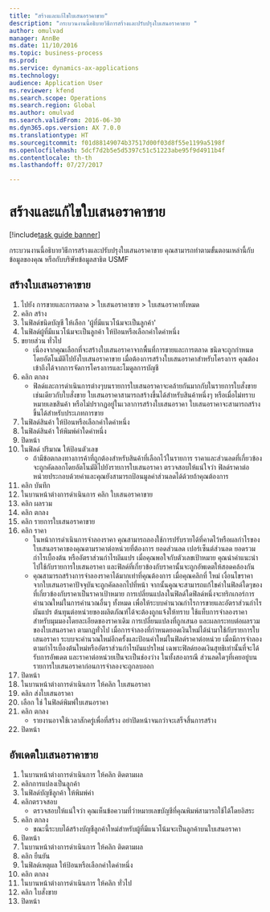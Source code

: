 ```yaml
--- 
title: "สร้างและแก้ไขใบเสนอราคาขาย"
description: "กระบวนงานนี้อธิบายวิธีการสร้างและปรับปรุงใบเสนอราคาขาย "
author: omulvad
manager: AnnBe
ms.date: 11/10/2016
ms.topic: business-process
ms.prod: 
ms.service: dynamics-ax-applications
ms.technology: 
audience: Application User
ms.reviewer: kfend
ms.search.scope: Operations
ms.search.region: Global
ms.author: omulvad
ms.search.validFrom: 2016-06-30
ms.dyn365.ops.version: AX 7.0.0
ms.translationtype: HT
ms.sourcegitcommit: f01d88149074b37517d00f03d8f55e1199a5198f
ms.openlocfilehash: 5dcf7d2b5e5d5397c51c51223abe95f9d4911b4f
ms.contentlocale: th-th
ms.lasthandoff: 07/27/2017

---
```

# <a name="create-and-edit-sales-quotations"></a>สร้างและแก้ไขใบเสนอราคาขาย

[!include[task guide banner](../../includes/task-guide-banner.md)]

กระบวนงานนี้อธิบายวิธีการสร้างและปรับปรุงใบเสนอราคาขาย  คุณสามารถทำตามขั้นตอนเหล่านี้กับข้อมูลของคุณ หรือกับบริษัทข้อมูลสาธิต USMF


## <a name="create-a-sales-quotation"></a>สร้างใบเสนอราคาขาย
1. ไปยัง การขายและการตลาด > ใบเสนอราคาขาย > ใบเสนอราคาทั้งหมด
2. คลิก สร้าง
3. ในฟิลด์ชนิดบัญชี ให้เลือก 'ผู้ที่มีแนวโน้มจะเป็นลูกค้า'
4. ในฟิลด์ผู้ที่มีแนวโน้มจะเป็นลูกค้า ให้ป้อนหรือเลือกค่าใดค่าหนึ่ง
5. ขยายส่วน ทั่วไป
    * เนื่องจากคุณเลือกที่จะสร้างใบเสนอราคาจากพื้นที่การขายและการตลาด ชนิดจะถูกกำหนดโดยอัตโนมัติไปยังใบเสนอราคาขาย เมื่อต้องการสร้างใบเสนอราคาสำหรับโครงการ คุณต้องเข้าถึงได้จากการจัดการโครงการและโมดูลการบัญชี   
6. คลิก ตกลง
    * ฟิลด์และการดำเนินการต่างๆบนรายการใบเสนอราคาจะคล้ายกันมากกับในรายการใบสั่งขาย    เช่นเดียวกับใบสั่งขาย ใบเสนอราคาสามารถสร้างขึ้นได้สำหรับสินค้าหนึ่งๆ หรือเมื่อไม่ทราบหมายเลขสินค้า หรือไม่ปรากฏอยู่ในเวลาการสร้างใบเสนอราคา ใบเสนอราคาจะสามารถสร้างขึ้นได้สำหรับประเภทการขาย  
7. ในฟิลด์สินค้า ให้ป้อนหรือเลือกค่าใดค่าหนึ่ง
8. ในฟิลด์สินค้า ให้พิมพ์ค่าใดค่าหนึ่ง
9. ปิดหน้า
10. ในฟิลด์ ปริมาณ ให้ป้อนตัวเลข
    * ถ้ามีข้อตกลงทางการค้าที่ถูกต้องสำหรับสินค้าที่เลือกไว้ในรายการ ราคาและส่วนลดที่เกี่ยวข้องจะถูกคัดลอกโดยอัตโนมัติไปยังรายการใบเสนอราคา  ตรวจสอบให้แน่ใจว่า ฟิลด์ราคาต่อหน่วยประกอบด้วยค่าและคุณยังสามารถป้อนมูลค่าส่วนลดได้ด้วยถ้าคุณต้องการ  
11. คลิก บันทึก
12. ในบานหน้าต่างการดำเนินการ คลิก ใบเสนอราคาขาย
13. คลิก ผลรวม
14. คลิก ตกลง
15. คลิก รายการใบเสนอราคาขาย
16. คลิก ราคา
    * ในหน้าการดำเนินการจำลองราคา คุณสามารถลองใช้การปรับรายได้ที่คาดไว้หรือผลกำไรของใบเสนอราคาของคุณตามราคาต่อหน่วยที่ต้องการ ยอดส่วนลด เปอร์เซ็นต์ส่วนลด ยอดรวม กำไรเบื้องต้น หรืออัตราส่วนกำไรผันแปร    เมื่อคุณพอใจกับตัวเลขเป้าหมาย คุณนำคำแนะนำไปใช้กับรายการใบเสนอราคา และฟิลด์ที่เกี่ยวข้องกับราคานั้นจะถูกอัพเดตให้สอดคล้องกัน  
    * คุณสามารถสร้างการจำลองราคาได้มากเท่าที่คุณต้องการ  เมื่อคุณคลิกที่ ใหม่ เงื่อนไขราคาจากใบเสนอราคาปัจจุบันจะถูกคัดลอกไปที่หน้า  จากนั้นคุุณจะสามารถแก้ไขค่าในฟิลด์ใดๆของที่เกี่ยวข้องกับราคาเป็นราคาเป้าหมาย  การเปลี่ยนแปลงในฟิลด์ใดฟิลด์หนึ่งจะทริกเกอร์การคำนวณใหม่ในการคำนวณอื่นๆ ทั้งหมด  เพื่อให้ระบบคำนวณกำไรการขายและอัตราส่วนกำไรผันแปร ต้นทุนต่อหน่วยของผลิตภัณฑ์ได้จะต้องถูกแจ้งให้ทราบ  ใช้แท็บการจำลองราคาสำหรับมุมมองโดยละเอียดของราคาเดิม การเปลี่ยนแปลงที่ถูกเสนอ และผลกระทบต่อผลรวมของใบเสนอราคา    ตามกฎทั่วไป เมื่อการจำลองที่กำหนดยอดเงินใหม่ได้นำมาใช้กับรายการใบเสนอราคา ระบบจะคำนวณใหม่อีกครั้งและป้อนค่าใหม่ในฟิลด์ราคาต่อหน่วย  เมื่อมีการจำลองตามกำไรเบื้องต้นใหม่หรืออัตราส่วนกำไรผันแปรใหม่ เฉพาะฟิลด์ยอดเงินสุทธิเท่านั้นที่จะได้รับการอัพเดต และราคาต่อหน่วยเป็นจะเป็นช่องว่าง  ในทั้งสองกรณี ส่วนลดใดๆที่เคยอยู่บนรายการใบเสนอราคาก่อนการจำลองจะถูกลบออก  
17. ปิดหน้า
18. ในบานหน้าต่างการดำเนินการ ให้คลิก ใบเสนอราคา
19. คลิก ส่งใบเสนอราคา
20. เลือก ใช่ ในฟิลด์พิมพ์ใบเสนอราคา
21. คลิก ตกลง
    * รายงานอาจใช้เวลาสักครู่เพื่อที่สร้าง  อย่าปิดหน้าจนกว่าจะเสร็จสิ้นการสร้าง  
22. ปิดหน้า

## <a name="update-a-sales-quotation"></a>อัพเดตใบเสนอราคาขาย
1. ในบานหน้าต่างการดำเนินการ ให้คลิก ติดตามผล
2. คลิกการแปลงเป็นลูกค้า
3. ในฟิลด์บัญชีลูกค้า ให้พิมพ์ค่า 
4. คลิกตรวจสอบ
    * ตรวจสอบให้แน่ใจว่า คุณเห็นข้อความที่ว่าหมายเลขบัญชีที่คุณพิมพ์สามารถใช้ได้โดยอิสระ  
5. คลิก ตกลง
    * ขณะนี้ระบบได้สร้างบัญชีลูกค้าใหม่สำหรับผู้ที่มีแนวโน้มจะเป็นลูกค้าบนใบเสนอราคา  
6. ปิดหน้า
7. ในบานหน้าต่างการดำเนินการ ให้คลิก ติดตามผล
8. คลิก ยืนยัน
9. ในฟิลด์เหตุผล ให้ป้อนหรือเลือกค่าใดค่าหนึ่ง
10. คลิก ตกลง
11. ในบานหน้าต่างการดำเนินการ ให้คลิก ทั่วไป
12. คลิก ใบสั่งขาย
13. ปิดหน้า


